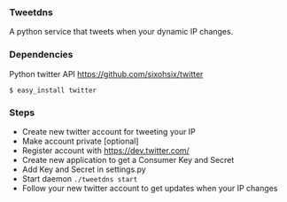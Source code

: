 ### Tweetdns

A python service that tweets when your dynamic IP changes.

### Dependencies

Python twitter API https://github.com/sixohsix/twitter

    $ easy_install twitter

### Steps

 - Create new twitter account for tweeting your IP
 - Make account private [optional]
 - Register account with https://dev.twitter.com/
 - Create new application to get a Consumer Key and Secret
 - Add Key and Secret in settings.py
 - Start daemon `./tweetdns start`
 - Follow your new twitter account to get updates when your IP changes
